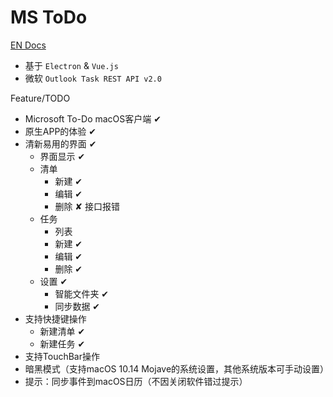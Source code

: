 # MS ToDo

[EN Docs](README_EN.md)

- 基于 `Electron` & `Vue.js`
- 微软 `Outlook Task REST API v2.0`

Feature/TODO

- Microsoft To-Do macOS客户端 ✔︎
- 原生APP的体验 ✔︎
- 清新易用的界面 ✔︎
  - 界面显示 ✔︎
  - 清单
    - 新建 ✔︎
    - 编辑 ✔︎
    - 删除 ✘ 接口报错
  - 任务
    - 列表
    - 新建 ✔︎
    - 编辑 ✔︎
    - 删除 ✔︎
  - 设置 ✔︎
    - 智能文件夹  ✔︎
    - 同步数据 ✔︎
- 支持快捷键操作
  - 新建清单 ✔︎
  - 新建任务 ✔︎
- 支持TouchBar操作
- 暗黑模式（支持macOS 10.14 Mojave的系统设置，其他系统版本可手动设置）
- 提示：同步事件到macOS日历（不因关闭软件错过提示）
